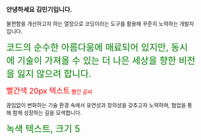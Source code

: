 ### 안녕하세요 김민기입니다.

불편함을 개선하고자 하는 열정으로 코딩이라는 도구를 활용해 꾸준히 노력하는 개발자입니다. 


<p><font color="green" size="5">코드의 순수한 아름다움에 매료되어 있지만, 동시에 기술이 가져올 수 있는 더 나은 세상을 향한 비전을 잃지 않으려 합니다. </font></p>

<span style="color:red; font-size:20px">빨간색 20px 텍스트</span>
<span style="color:red">빨간 글씨</span>


끊임없이 변화하는 기술 환경 속에서 유연성과 창의성을 갖추고자 노력하며, 협업을 통해 함께 성장하는 길을 모색합니다.
<p><font color="green" size="5">녹색 텍스트, 크기 5</font></p>


<!--
**mimgggg4444/mimgggg4444** is a ✨ _special_ ✨ repository because its `README.md` (this file) appears on your GitHub profile.

Here are some ideas to get you started:

- 🔭 I’m currently working on ...
- 🌱 I’m currently learning ...
- 👯 I’m looking to collaborate on ...
- 🤔 I’m looking for help with ...
- 💬 Ask me about ...
- 📫 How to reach me: ...
- 😄 Pronouns: ...
- ⚡ Fun fact: ...
-->
